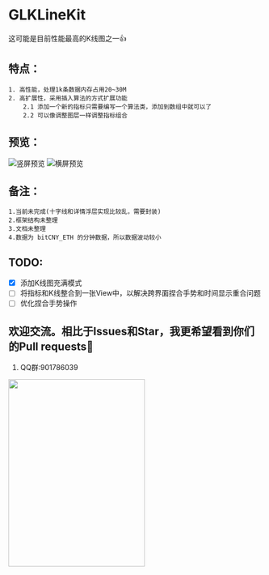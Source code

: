 # GLKLineKit
这可能是目前性能最高的K线图之一👍

## 特点：
	1. 高性能，处理1k条数据内存占用20~30M
	2. 高扩展性，采用插入算法的方式扩展功能
		2.1 添加一个新的指标只需要编写一个算法类，添加到数组中就可以了
		2.2 可以像调整图层一样调整指标组合
## 预览：	

![竖屏预览](http://o8prfm9ji.bkt.clouddn.com/KLineKit.gif)
![横屏预览](http://o8prfm9ji.bkt.clouddn.com/KLineKit_Land.gif)
## 备注：
	1.当前未完成(十字线和详情浮层实现比较乱，需要封装)
	2.框架结构未整理
	3.文档未整理
	4.数据为 bitCNY_ETH 的分钟数据，所以数据波动较小

## TODO:
- [x] 添加K线图充满模式
- [ ] 将指标和K线整合到一张View中，以解决跨界面捏合手势和时间显示重合问题
- [ ] 优化捏合手势操作

## 欢迎交流。相比于Issues和Star，我更希望看到你们的Pull requests👏 

1. QQ群:901786039
<img src="http://o8prfm9ji.bkt.clouddn.com/GLKitQQGroupSQ.png"  height="370" width="270">
